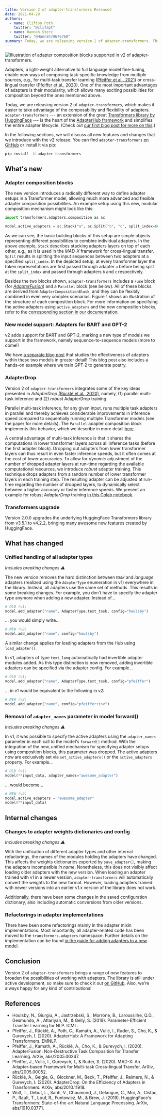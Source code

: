 ```yaml
---
title: Version 2 of adapter-transformers Released
date: 2021-04-29
authors:
  - name: Clifton Poth
    twitter: "@clifapt"
  - name: Hannah Sterz
    twitter: "@Hannah70676760"
summary: Today, we are releasing version 2 of adapter-transformers. This release introduces several exciting new ways for composing adapters through composition blocks, including AdapterFusion, ParallelInference, Adapter stacking, and combinations thereof. Furthermore, we now support new Transformer architectures such as GPT-2 and BART.
---
```


![](/static/images/v2_blocks.png "Illustration of adapter composition blocks supported in v2 of adapter-transformers.")

Adapters, a light-weight alternative to full language model fine-tuning, enable new ways of composing task-specific knowledge from multiple sources, e.g., for multi-task transfer learning ([Pfeiffer et al., 2021](https://arxiv.org/pdf/2005.00247.pdf)) or cross-lingual transfer ([Pfeiffer et al., 2020](https://www.aclweb.org/anthology/2020.emnlp-main.617.pdf)).
One of the most important advantages of adapters is their modularity, which allows many exciting possibilities for composition beyond the ones mentioned above.

Today, we are releasing version 2 of `adapter-transformers`, which makes it easier to take advantage of the composability and flexibility of adapters.
`adapter-transformers` --- an extension of the great [Transformers library by HuggingFace](https://huggingface.co/transformers/) --- is the heart of the [AdapterHub framework](https://adapterhub.ml/) and simplifies the entire adapter lifecycle.
(Check out [our first blog post for more on this](https://adapterhub.ml/blog/2020/11/adapting-transformers-with-adapterhub/).)

In the following sections, we will discuss all new features and changes that we introduce with the v2 release.
You can find `adapter-transformers` [on GitHub](https://github.com/Adapter-Hub/adapter-transformers) or install it via pip:

```bash
pip install -U adapter-transformers
```

## What's new

### Adapter composition blocks

The new version introduces a radically different way to define adapter setups in a Transformer model,
allowing much more advanced and flexible adapter composition possibilities.
An example setup using this new, modular composition mechanism might look like this:

```python
import transformers.adapters.composition as ac

model.active_adapters = ac.Stack("a", ac.Split("b", "c", split_index=60))
```

As we can see, the basic building blocks of this setup are simple objects representing different possibilities to combine individual adapters.
In the above example, `Stack` describes stacking adapters layers on top of each other,
e.g., as it is used in the _MAD-X_ framework for cross-lingual transfer.
`Split` results in splitting the input sequences between two adapters at a specified `split_index`.
In the depicted setup, at every transformer layer the token representations are first passed through adapter `a` before being split at the `split_index` and passed through adapters `b` and `c` respectively.

Besides the two blocks shown, `adapter-transformers` includes a `Fuse` block (for [_AdapterFusion_](https://arxiv.org/pdf/2005.00247.pdf)) and a `Parallel` block (see below).
All of these blocks are derived from `AdapterCompositionBlock`, and they can be flexibly combined in even very complex scenarios.
Figure 1 shows an illustration of the structure of each composition block.
For more information on specifying the active adapters using `active_adapters` and the new composition blocks,
refer to the [corresponding section in our documentation](https://docs.adapterhub.ml/adapter_composition.html).

### New model support: Adapters for BART and GPT-2

v2 adds support for BART and GPT-2, marking a new type of models we support in the framework, namely sequence-to-sequence models (more to come!)

We have [a separate blog post](https://adapterhub.ml/blog/2021/04/adapters-for-bart-and-gpt2/) that studies the effectiveness of adapters within these two models in greater detail! This blog post also includes a hands-on example where we train GPT-2 to generate poetry.

### AdapterDrop

Version 2 of `adapter-transformers` integrates some of the key ideas presented in _AdapterDrop_ [(Rücklé et al., 2020)](https://arxiv.org/pdf/2010.11918.pdf), namely, (1) parallel multi-task inference and (2) _robust_ AdapterDrop training. 

Parallel multi-task inference, for any given input, runs multiple task adapters in parallel and thereby achieves considerable improvements in inference speed compared to sequentially running multiple Transformer models (see the paper for more details). The `Parallel` adapter composition block implements this behavior, which we describe in more detail [here](adapter_composition.html#parallel).

A central advantage of multi-task inference is that it shares the computations in lower transformer layers across all inference tasks (before the first adapter block). Dropping out adapters from lower transformer layers can thus result in even faster inference speeds, but it often comes at the cost of lower accuracies. To allow for _dynamic_ adjustment of the number of dropped adapter layers at run-time regarding the available computational resources, we introduce _robust_ adapter training. This technique drops adapters from a random number of lower transformer layers in each training step. The resulting adapter can be adjusted at run-time regarding the number of dropped layers, to dynamically select between a higher accuracy or faster inference speeds.
We present an example for robust _AdapterDrop_ training [in this Colab notebook](https://github.com/Adapter-Hub/adapter-transformers/blob/master/notebooks/Adapter_Drop_Training.ipynb).


### Transformers upgrade

Version 2.0.0 upgrades the underlying HuggingFace Transformers library from v3.5.1 to v4.2.2, bringing many awesome new features created by HuggingFace.

## What has changed

### Unified handling of all adapter types

_Includes breaking changes ⚠️_

The new version removes the hard distinction between _task_ and _language_ adapters (realized using the `AdapterType` enumeration in v1) everywhere in the library.
Instead, all adapters use the same set of methods.
This results in some breaking changes.
For example, you don't have to specify the adapter type anymore when adding a new adapter.
Instead of...
```python
# OLD (v1)
model.add_adapter("name", AdapterType.text_task, config="houlsby")
```
... you would simply write...
```python
# NEW (v2)
model.add_adapter("name", config="houlsby")
```

A similar change applies for loading adapters from the Hub using `load_adapter()`.

In v1, adapters of type `text_lang` automatically had invertible adapter modules added.
As this type distinction is now removed, adding invertible adapters can be specified via the adapter config.
For example...

```python
# OLD (v1)
model.add_adapter("name", AdapterType.text_task, config="pfeiffer")
```
... in v1 would be equivalent to the following in v2:
```python
# NEW (v2)
model.add_adapter("name", config="pfeiffer+inv")
```

### Removal of `adapter_names` parameter in model forward()

_Includes breaking changes ⚠️_

In v1, it was possible to specify the active adapters using the `adapter_names` parameter in each call to the model's `forward()` method.
With the integration of the new, unified mechanism for specifying adapter setups using composition blocks, this parameter was dropped.
The active adapters now are exclusively set via `set_active_adapters()` or the `active_adapters` property.
For example...

```python
# OLD (v1)
model(**input_data, adapter_names="awesome_adapter")
```
... would become...
```python
# NEW (v2)
model.active_adapters = "awesome_adapter"
model(**input_data)
```

## Internal changes

### Changes to adapter weights dictionaries and config

_Includes breaking changes ⚠️_

With the unification of different adapter types and other internal refactorings, the names of the modules holding the adapters have changed.
This affects the weights dictionaries exported by `save_adapter()`, making the adapters incompatible _in name_.
Nonetheless, this does not visibly affect loading older adapters with the new version.
When loading an adapter trained with v1 in a newer version, `adapter-transformers` will automatically convert the weights to the new format.
However, loading adapters trained with newer versions into an earlier v1.x version of the library does not work.

Additionally, there have been some changes in the saved configuration dictionary, also including automatic conversions from older versions.

### Refactorings in adapter implementations

There have been some refactorings mainly in the adapter mixin implementations.
Most importantly, all adapter-related code has been moved to the `transformers.adapters` namespace.
Further details on the implementation can be found [in the guide for adding adapters to a new model](https://github.com/Adapter-Hub/adapter-transformers/blob/master/adding_adapters_to_a_model.md).

## Conclusion


Version 2 of `adapter-transformers` brings a range of new features to broaden the possibilities of working with adapters.
The library is still under active development, so make sure to check it out [on GitHub](https://github.com/Adapter-Hub/adapter-transformers).
Also, we're always happy for any kind of contributions!

## References

- Houlsby, N., Giurgiu, A., Jastrzebski, S., Morrone, B., Laroussilhe, Q.D., Gesmundo, A., Attariyan, M., & Gelly, S. (2019). Parameter-Efficient Transfer Learning for NLP. ICML.
- Pfeiffer, J., Rücklé, A., Poth, C., Kamath, A., Vulić, I., Ruder, S., Cho, K., & Gurevych, I. (2020). AdapterHub: A Framework for Adapting Transformers. EMNLP.
- Pfeiffer, J., Kamath, A., Rücklé, A., Cho, K., & Gurevych, I. (2020). AdapterFusion: Non-Destructive Task Composition for Transfer Learning. ArXiv, abs/2005.00247.
- Pfeiffer, J., Vulic, I., Gurevych, I., & Ruder, S. (2020). MAD-X: An Adapter-based Framework for Multi-task Cross-lingual Transfer. ArXiv, abs/2005.00052.
- Rücklé, A., Geigle, G., Glockner, M., Beck, T., Pfeiffer, J., Reimers, N., & Gurevych, I. (2020). AdapterDrop: On the Efficiency of Adapters in Transformers. ArXiv, abs/2010.11918.
- Wolf, T., Debut, L., Sanh, V., Chaumond, J., Delangue, C., Moi, A., Cistac, P., Rault, T., Louf, R., Funtowicz, M., & Brew, J. (2019). HuggingFace's Transformers: State-of-the-art Natural Language Processing. ArXiv, abs/1910.03771.
